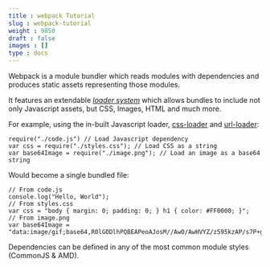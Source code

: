 ```yaml
---
title : webpack Tutorial
slug : webpack-tutorial
weight : 9850
draft : false
images : []
type : docs
---
```


Webpack is a module bundler which reads modules with dependencies and produces static assets representing those modules.

It features an extendable [*loader system*][1] which allows bundles to include not only Javascript assets, but CSS, Images, HTML and much more. 

For example, using the in-built Javascript loader, [css-loader][2] and [url-loader][3]:

    require("./code.js") // Load Javascript dependency
    var css = require("./styles.css"); // Load CSS as a string
    var base64Image = require("./image.png"); // Load an image as a base64 string

Would become a single bundled file:

    // From code.js
    console.log("Hello, World");
    // From styles.css
    var css = "body { margin: 0; padding: 0; } h1 { color: #FF0000; }";
    // From image.png
    var base64Image = "data:image/gif;base64,R0lGODlhPQBEAPeoAJosM//AwO/AwHVYZ/z595kzAP/s7P+goOXMv8+fhw/v739/f+8PD98fH/8mJl+fn/9ZWb8/PzWlwv///6wWGbImAPgTEMImIN9gUFCEm/gDALULDN8PAD6atYdCTX9gUNKlj8wZAKUsAOzZz+UMAOsJAP/Z2ccMDA8PD/95eX5NWvsJCOVNQPtfX/8zM8+QePLl38MGBr8JCP+zs9myn/8GBqwpAP/GxgwJCPny78lzYLgjAJ8vAP9fX...";

Dependencies can be defined in any of the most common module styles (CommonJS & AMD).


  [1]: http://webpack.github.io/docs/list-of-loaders.html
  [2]: https://github.com/webpack/css-loader
  [3]: https://github.com/webpack/url-loader

